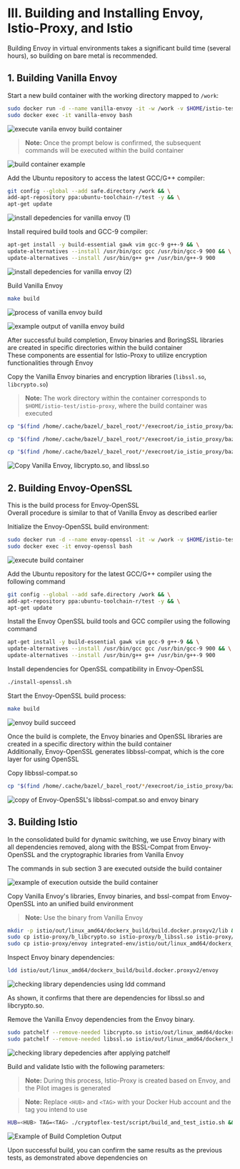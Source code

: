 # III. Building and Installing Envoy, Istio-Proxy, and Istio
Building Envoy in virtual environments takes a significant build time (several hours), so building on bare metal is recommended.

## 1. Building Vanilla Envoy

Start a new build container with the working directory mapped to `/work`:
```bash
sudo docker run -d --name vanilla-envoy -it -w /work -v $HOME/istio-test/istio-proxy:/work -v $HOME/istio-test/envoy:/envoy gcr.io/istio-testing/build-tools-proxy:release-1.20-latest bash && \
sudo docker exec -it vanilla-envoy bash
```

![execute vanila envoy build container](https://i.imgur.com/jewWmUw.png)

> **Note:** Once the prompt below is confirmed, the subsequent commands will be executed within the build container

![build container example](https://i.imgur.com/P93k7OT.png)

Add the Ubuntu repository to access the latest GCC/G++ compiler:
```bash
git config --global --add safe.directory /work && \
add-apt-repository ppa:ubuntu-toolchain-r/test -y && \
apt-get update
```

![install depedencies for vanilla envoy (1)](https://i.imgur.com/S56KYg8.png)

Install required build tools and GCC-9 compiler:
```bash
apt-get install -y build-essential gawk vim gcc-9 g++-9 && \
update-alternatives --install /usr/bin/gcc gcc /usr/bin/gcc-9 900 && \
update-alternatives --install /usr/bin/g++ g++ /usr/bin/g++-9 900
```

![install depedencies for vanilla envoy (2)](https://i.imgur.com/sCtK82o.png)

Build Vanilla Envoy
```bash
make build
```

![process of vanilla envoy build](https://i.imgur.com/ZwtbsXx.png)

![example output of vanilla envoy build](https://i.imgur.com/3fPKQbL.png)

After successful build completion, Envoy binaries and BoringSSL libraries are created in specific directories within the build container  
These components are essential for Istio-Proxy to utilize encryption functionalities through Envoy

Copy the Vanilla Envoy binaries and encryption libraries (`libssl.so`, `libcrypto.so`)  
> **Note:** The work directory within the container corresponds to `$HOME/istio-test/istio-proxy`, where the build container was executed
```bash
cp "$(find /home/.cache/bazel/_bazel_root/*/execroot/io_istio_proxy/bazel-out/k8-fastbuild/bin/envoy)" ./envoy
```
```bash
cp "$(find /home/.cache/bazel/_bazel_root/*/execroot/io_istio_proxy/bazel-out/k8-fastbuild/bin/external/boringssl_fips/crypto/libcrypto.so)" ./b_libcrypto.so
```
```bash
cp "$(find /home/.cache/bazel/_bazel_root/*/execroot/io_istio_proxy/bazel-out/k8-fastbuild/bin/external/boringssl_fips/ssl/libssl.so)" ./b_libssl.so
```

![Copy Vanilla Envoy, libcrypto.so, and libssl.so](https://i.imgur.com/pOEo450.png)

## 2. Building Envoy-OpenSSL

This is the build process for Envoy-OpenSSL  
Overall procedure is similar to that of Vanilla Envoy as described earlier

Initialize the Envoy-OpenSSL build environment:
```bash
sudo docker run -d --name envoy-openssl -it -w /work -v $HOME/istio-test/istio-proxy:/work -v $HOME/istio-test/envoy-openssl:/envoy gcr.io/istio-testing/build-tools-proxy:release-1.20-latest bash
sudo docker exec -it envoy-openssl bash
```

![execute build container](https://i.imgur.com/7ZB0c3i.png)

Add the Ubuntu repository for the latest GCC/G++ compiler using the following command
```bash
git config --global --add safe.directory /work && \
add-apt-repository ppa:ubuntu-toolchain-r/test -y && \
apt-get update
```

Install the Envoy OpenSSL build tools and GCC compiler using the following command
```bash
apt-get install -y build-essential gawk vim gcc-9 g++-9 && \
update-alternatives --install /usr/bin/gcc gcc /usr/bin/gcc-9 900 && \
update-alternatives --install /usr/bin/g++ g++ /usr/bin/g++-9 900
```

Install dependencies for OpenSSL compatibility in Envoy-OpenSSL
```bash
./install-openssl.sh
```

Start the Envoy-OpenSSL build process:
```bash
make build
```

![envoy build succeed](https://i.imgur.com/nKKItOE.png)

Once the build is complete, the Envoy binaries and OpenSSL libraries are created in a specific directory within the build container  
Additionally, Envoy-OpenSSL generates libbssl-compat, which is the core layer for using OpenSSL

Copy libbssl-compat.so
```bash
cp "$(find /home/.cache/bazel/_bazel_root/*/execroot/io_istio_proxy/bazel-out/k8-fastbuild/bin/external/envoy/bssl-compat/bssl-compat/lib/libbssl-compat.so)" ./
```

![copy of Envoy-OpenSSL's libbssl-compat.so and envoy binary](https://i.imgur.com/2MMKLY0.png)

## 3. Building Istio

In the consolidated build for dynamic switching, we use Envoy binary with all dependencies removed, along with the BSSL-Compat from Envoy-OpenSSL and the cryptographic libraries from Vanilla Envoy

The commands in sub section 3 are executed outside the build container

![example of execution outside the build container](https://i.imgur.com/qLCx3PK.png)

Copy Vanilla Envoy's libraries, Envoy binaries, and bssl-compat from Envoy-OpenSSL into an unified build environment  
> **Note:** Use the binary from Vanilla Envoy
```bash
mkdir -p istio/out/linux_amd64/dockerx_build/build.docker.proxyv2/lib && \
sudo cp istio-proxy/b_libcrypto.so istio-proxy/b_libssl.so istio-proxy/libbssl-compat.so istio/out/linux_amd64/dockerx_build/build.docker.proxyv2/lib && \
sudo cp istio-proxy/envoy integrated-env/istio/out/linux_amd64/dockerx_build/build.docker.proxyv2
```

Inspect Envoy binary dependencies:
```bash
ldd istio/out/linux_amd64/dockerx_build/build.docker.proxyv2/envoy
```

![checking library dependencies using ldd command](https://i.imgur.com/13gnzdV.png)

As shown, it confirms that there are dependencies for libssl.so and libcrypto.so.

Remove the Vanilla Envoy dependencies from the Envoy binary.
```bash
sudo patchelf --remove-needed libcrypto.so istio/out/linux_amd64/dockerx_build/build.docker.proxyv2/envoy && \
sudo patchelf --remove-needed libssl.so istio/out/linux_amd64/dockerx_build/build.docker.proxyv2/envoy
```

![checking library depedencies after applying patchelf](https://i.imgur.com/Mwkbff8.png)

Build and validate Istio with the following parameters:
> **Note:** During this process, Istio-Proxy is created based on Envoy, and the Pilot images is generated

> **Note:** Replace `<HUB>` and `<TAG>` with your Docker Hub account and the tag you intend to use
```bash
HUB=<HUB> TAG=<TAG> ./cryptoflex-test/script/build_and_test_istio.sh && \
```

![Example of Build Completion Output](https://i.imgur.com/YPGTB9a.png)

Upon successful build, you can confirm the same results as the previous tests, as demonstrated above dependencies on
